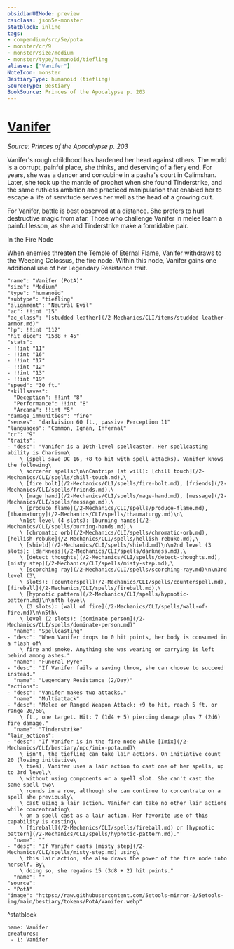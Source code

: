 ```yaml
---
obsidianUIMode: preview
cssclass: json5e-monster
statblock: inline
tags:
- compendium/src/5e/pota
- monster/cr/9
- monster/size/medium
- monster/type/humanoid/tiefling
aliases: ["Vanifer"]
NoteIcon: monster
BestiaryType: humanoid (tiefling)
SourceType: Bestiary
BookSource: Princes of the Apocalypse p. 203
---
```

# [Vanifer](2-Mechanics\CLI\bestiary\npc/vanifer-pota.md)
*Source: Princes of the Apocalypse p. 203*  

Vanifer's rough childhood has hardened her heart against others. The world is a corrupt, painful place, she thinks, and deserving of a fiery end. For years, she was a dancer and concubine in a pasha's court in Calimshan. Later, she took up the mantle of prophet when she found Tinderstrike, and the same ruthless ambition and practiced manipulation that enabled her to escape a life of servitude serves her well as the head of a growing cult.

For Vanifer, battle is best observed at a distance. She prefers to hurl destructive magic from afar. Those who challenge Vanifer in melee learn a painful lesson, as she and Tinderstrike make a formidable pair.

In the Fire Node

When enemies threaten the Temple of Eternal Flame, Vanifer withdraws to the Weeping Colossus, the fire node. Within this node, Vanifer gains one additional use of her Legendary Resistance trait.

```statblock
"name": "Vanifer (PotA)"
"size": "Medium"
"type": "humanoid"
"subtype": "tiefling"
"alignment": "Neutral Evil"
"ac": !!int "15"
"ac_class": "[studded leather](/2-Mechanics/CLI/items/studded-leather-armor.md)"
"hp": !!int "112"
"hit_dice": "15d8 + 45"
"stats":
- !!int "11"
- !!int "16"
- !!int "17"
- !!int "12"
- !!int "13"
- !!int "19"
"speed": "30 ft."
"skillsaves":
  "Deception": !!int "8"
  "Performance": !!int "8"
  "Arcana": !!int "5"
"damage_immunities": "fire"
"senses": "darkvision 60 ft., passive Perception 11"
"languages": "Common, Ignan, Infernal"
"cr": "9"
"traits":
- "desc": "Vanifer is a 10th-level spellcaster. Her spellcasting ability is Charisma\
    \ (spell save DC 16, +8 to hit with spell attacks). Vanifer knows the following\
    \ sorcerer spells:\n\nCantrips (at will): [chill touch](/2-Mechanics/CLI/spells/chill-touch.md),\
    \ [fire bolt](/2-Mechanics/CLI/spells/fire-bolt.md), [friends](/2-Mechanics/CLI/spells/friends.md),\
    \ [mage hand](/2-Mechanics/CLI/spells/mage-hand.md), [message](/2-Mechanics/CLI/spells/message.md),\
    \ [produce flame](/2-Mechanics/CLI/spells/produce-flame.md), [thaumaturgy](/2-Mechanics/CLI/spells/thaumaturgy.md)\n\
    \n1st level (4 slots): [burning hands](/2-Mechanics/CLI/spells/burning-hands.md),\
    \ [chromatic orb](/2-Mechanics/CLI/spells/chromatic-orb.md), [hellish rebuke](/2-Mechanics/CLI/spells/hellish-rebuke.md),\
    \ [shield](/2-Mechanics/CLI/spells/shield.md)\n\n2nd level (3 slots): [darkness](/2-Mechanics/CLI/spells/darkness.md),\
    \ [detect thoughts](/2-Mechanics/CLI/spells/detect-thoughts.md), [misty step](/2-Mechanics/CLI/spells/misty-step.md),\
    \ [scorching ray](/2-Mechanics/CLI/spells/scorching-ray.md)\n\n3rd level (3\
    \ slots): [counterspell](/2-Mechanics/CLI/spells/counterspell.md), [fireball](/2-Mechanics/CLI/spells/fireball.md),\
    \ [hypnotic pattern](/2-Mechanics/CLI/spells/hypnotic-pattern.md)\n\n4th level\
    \ (3 slots): [wall of fire](/2-Mechanics/CLI/spells/wall-of-fire.md)\n\n5th\
    \ level (2 slots): [dominate person](/2-Mechanics/CLI/spells/dominate-person.md)"
  "name": "Spellcasting"
- "desc": "When Vanifer drops to 0 hit points, her body is consumed in a flash of\
    \ fire and smoke. Anything she was wearing or carrying is left behind among ashes."
  "name": "Funeral Pyre"
- "desc": "If Vanifer fails a saving throw, she can choose to succeed instead."
  "name": "Legendary Resistance (2/Day)"
"actions":
- "desc": "Vanifer makes two attacks."
  "name": "Multiattack"
- "desc": "Melee or Ranged Weapon Attack: +9 to hit, reach 5 ft. or range 20/60\
    \ ft., one target. Hit: 7 (1d4 + 5) piercing damage plus 7 (2d6) fire damage."
  "name": "Tinderstrike"
"lair_actions":
- "desc": "If Vanifer is in the fire node while [Imix](/2-Mechanics/CLI/bestiary/npc/imix-pota.md)\
    \ isn't, the tiefling can take lair actions. On initiative count 20 (losing initiative\
    \ ties), Vanifer uses a lair action to cast one of her spells, up to 3rd level,\
    \ without using components or a spell slot. She can't cast the same spell two\
    \ rounds in a row, although she can continue to concentrate on a spell she previously\
    \ cast using a lair action. Vanifer can take no other lair actions while concentrating\
    \ on a spell cast as a lair action. Her favorite use of this capability is casting\
    \ [fireball](/2-Mechanics/CLI/spells/fireball.md) or [hypnotic pattern](/2-Mechanics/CLI/spells/hypnotic-pattern.md)."
  "name": ""
- "desc": "If Vanifer casts [misty step](/2-Mechanics/CLI/spells/misty-step.md) using\
    \ this lair action, she also draws the power of the fire node into herself. By\
    \ doing so, she regains 15 (3d8 + 2) hit points."
  "name": ""
"source":
- "PotA"
"image": "https://raw.githubusercontent.com/5etools-mirror-2/5etools-img/main/bestiary/tokens/PotA/Vanifer.webp"
```
^statblock

```encounter-table
name: Vanifer
creatures:
 - 1: Vanifer
```